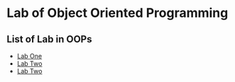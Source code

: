 # Lab of Object Oriented Programming

## List of Lab in OOPs

- [Lab One](Lab%20One/)
- [Lab Two](Lab%20Two/)
- [Lab Two](Lab%20Three/)
